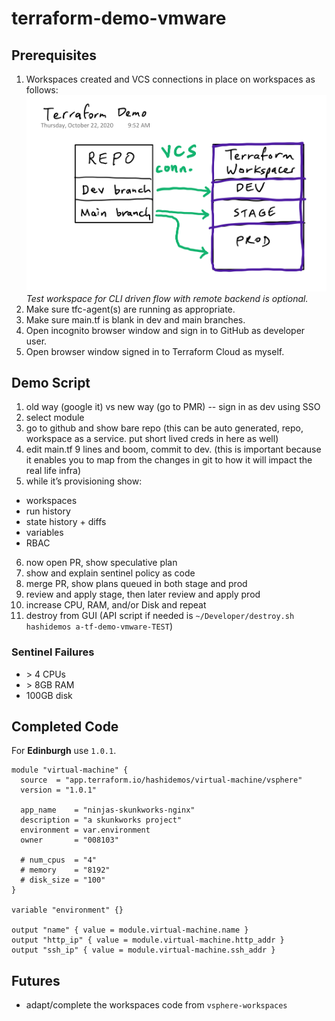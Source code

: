 # terraform-demo-vmware

## Prerequisites
1. Workspaces created and VCS connections in place on workspaces as follows:
![demo-diagram](./demo-diagram.png)
*Test workspace for CLI driven flow with remote backend is optional.*
2. Make sure tfc-agent(s) are running as appropriate.
3. Make sure main.tf is blank in dev and main branches.
4. Open incognito browser window and sign in to GitHub as developer user.
5. Open browser window signed in to Terraform Cloud as myself.

## Demo Script
1. old way (google it) vs new way (go to PMR) -- sign in as dev using SSO
2. select module
3. go to github and show bare repo (this can be auto generated, repo, workspace as a service. put short lived creds in here as well)
4. edit main.tf 9 lines and boom, commit to dev. (this is important because it enables you to map from the changes in git to how it will impact the real life infra)
5. while it’s provisioning show:
* workspaces
* run history
* state history + diffs
* variables
* RBAC
6. now open PR, show speculative plan
7. show and explain sentinel policy as code
8. merge PR, show plans queued in both stage and prod
9. review and apply stage, then later review and apply prod
10. increase CPU, RAM, and/or Disk and repeat
11. destroy from GUI (API script if needed is `~/Developer/destroy.sh hashidemos a-tf-demo-vmware-TEST`)

### Sentinel Failures
* \> 4 CPUs
* \> 8GB RAM
* 100GB disk

## Completed Code
For **Edinburgh** use `1.0.1`.

```
module "virtual-machine" {
  source  = "app.terraform.io/hashidemos/virtual-machine/vsphere"
  version = "1.0.1"

  app_name    = "ninjas-skunkworks-nginx"
  description = "a skunkworks project"
  environment = var.environment
  owner       = "008103"

  # num_cpus  = "4"
  # memory    = "8192"
  # disk_size = "100"
}

variable "environment" {}

output "name" { value = module.virtual-machine.name }
output "http_ip" { value = module.virtual-machine.http_addr }
output "ssh_ip" { value = module.virtual-machine.ssh_addr }
```

## Futures
* adapt/complete the workspaces code from `vsphere-workspaces`
